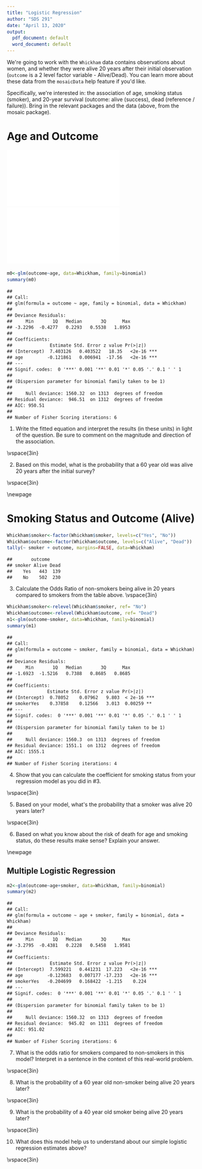 ```yaml
---
title: "Logistic Regression"
author: "SDS 291"
date: "April 13, 2020"
output:
  pdf_document: default
  word_document: default
---
```




We're going to work with the `Whickham` data contains observations about women, and whether they were alive 20 years after their initial observation (`outcome` is a 2 level factor variable - Alive/Dead). You can learn more about these data from the `mosaicData` help feature if you'd like.

Specifically, we're interested in: the association of age, smoking status (smoker), and 20-year survival (outcome: alive (success), dead (reference / failure)).  Bring in the relevant packages and the data (above, from the mosaic package).

# Age and Outcome

![](19-inclasslab_files/figure-latex/unnamed-chunk-2-1.pdf)<!-- --> ![](19-inclasslab_files/figure-latex/unnamed-chunk-2-2.pdf)<!-- --> 



```r
m0<-glm(outcome~age, data=Whickham, family=binomial)
summary(m0)
```

```
## 
## Call:
## glm(formula = outcome ~ age, family = binomial, data = Whickham)
## 
## Deviance Residuals: 
##     Min       1Q   Median       3Q      Max  
## -3.2296  -0.4277   0.2293   0.5538   1.8953  
## 
## Coefficients:
##              Estimate Std. Error z value Pr(>|z|)    
## (Intercept)  7.403126   0.403522   18.35   <2e-16 ***
## age         -0.121861   0.006941  -17.56   <2e-16 ***
## ---
## Signif. codes:  0 '***' 0.001 '**' 0.01 '*' 0.05 '.' 0.1 ' ' 1
## 
## (Dispersion parameter for binomial family taken to be 1)
## 
##     Null deviance: 1560.32  on 1313  degrees of freedom
## Residual deviance:  946.51  on 1312  degrees of freedom
## AIC: 950.51
## 
## Number of Fisher Scoring iterations: 6
```

1. Write the fitted equation and interpret the results (in these units) in light of the question. Be sure to comment on the magnitude and direction of the association.

\vspace{3in}

2. Based on this model, what is the probability that a 60 year old was alive 20 years after the initial survey?

\vspace{3in}

\newpage
# Smoking Status and Outcome (Alive)


```r
Whickham$smoker<-factor(Whickham$smoker, levels=c("Yes", "No"))
Whickham$outcome<-factor(Whickham$outcome, levels=c("Alive", "Dead"))
tally(~ smoker + outcome, margins=FALSE, data=Whickham)
```

```
##       outcome
## smoker Alive Dead
##    Yes   443  139
##    No    502  230
```


3. Calculate the Odds Ratio of non-smokers being alive in 20 years compared to smokers from the table above.
\vspace{3in}


```r
Whickham$smoker<-relevel(Whickham$smoker, ref= "No")
Whickham$outcome<-relevel(Whickham$outcome, ref= "Dead")
m1<-glm(outcome~smoker, data=Whickham, family=binomial)
summary(m1)
```

```
## 
## Call:
## glm(formula = outcome ~ smoker, family = binomial, data = Whickham)
## 
## Deviance Residuals: 
##     Min       1Q   Median       3Q      Max  
## -1.6923  -1.5216   0.7388   0.8685   0.8685  
## 
## Coefficients:
##             Estimate Std. Error z value Pr(>|z|)    
## (Intercept)  0.78052    0.07962   9.803  < 2e-16 ***
## smokerYes    0.37858    0.12566   3.013  0.00259 ** 
## ---
## Signif. codes:  0 '***' 0.001 '**' 0.01 '*' 0.05 '.' 0.1 ' ' 1
## 
## (Dispersion parameter for binomial family taken to be 1)
## 
##     Null deviance: 1560.3  on 1313  degrees of freedom
## Residual deviance: 1551.1  on 1312  degrees of freedom
## AIC: 1555.1
## 
## Number of Fisher Scoring iterations: 4
```

4. Show that you can calculate the coefficient for smoking status from your regression model as you did in #3.

\vspace{3in}

5. Based on your model, what's the probability that a smoker was alive 20 years later?

\vspace{3in}

6. Based on what you know about the risk of death for age and smoking status, do these results make sense? Explain your answer.

\newpage
## Multiple Logistic Regression

```r
m2<-glm(outcome~age+smoker, data=Whickham, family=binomial)
summary(m2)
```

```
## 
## Call:
## glm(formula = outcome ~ age + smoker, family = binomial, data = Whickham)
## 
## Deviance Residuals: 
##     Min       1Q   Median       3Q      Max  
## -3.2795  -0.4381   0.2228   0.5458   1.9581  
## 
## Coefficients:
##              Estimate Std. Error z value Pr(>|z|)    
## (Intercept)  7.599221   0.441231  17.223   <2e-16 ***
## age         -0.123683   0.007177 -17.233   <2e-16 ***
## smokerYes   -0.204699   0.168422  -1.215    0.224    
## ---
## Signif. codes:  0 '***' 0.001 '**' 0.01 '*' 0.05 '.' 0.1 ' ' 1
## 
## (Dispersion parameter for binomial family taken to be 1)
## 
##     Null deviance: 1560.32  on 1313  degrees of freedom
## Residual deviance:  945.02  on 1311  degrees of freedom
## AIC: 951.02
## 
## Number of Fisher Scoring iterations: 6
```

7. What is the odds ratio for smokers compared to non-smokers in this model? Interpret in a sentence in the context of this real-world problem.

\vspace{3in}


8. What is the probability of a 60 year old non-smoker being alive 20 years later?

\vspace{3in}


9. What is the probability of a 40 year old smoker being alive 20 years later?

\vspace{3in}


10. What does this model help us to understand about our simple logistic regression estimates above?

\vspace{3in}
